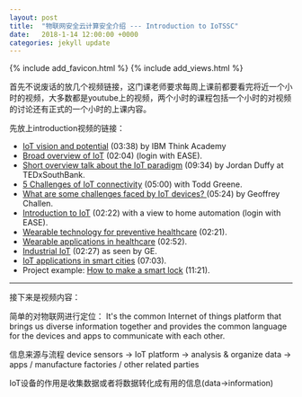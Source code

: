 ```yaml
---
layout: post
title:  "物联网安全云计算安全介绍 --- Introduction to IoTSSC"
date:   2018-1-14 12:00:00 +0000
categories: jekyll update
---
```

{% include add_favicon.html %}
{% include add_views.html %}

首先不说废话的放几个视频链接，这门课老师要求每周上课前都要看完将近一个小时的视频，大多数都是youtube上的视频，两个小时的课程包括一个小时的对视频的讨论还有正式的一个小时的上课内容。

先放上introduction视频的链接：

- [IoT vision and potential](https://www.youtube.com/watch?time_continue=1&v=QSIPNhOiMoE) (03:38) by IBM Think Academy
- [Broad overview of IoT](https://www.lynda.com/Software-Development-tutorials/Architectural-overview/588040/628533-4.html?amp;srchtrk) (02:04) (login with EASE).
- [Short overview talk about the IoT paradigm](https://www.youtube.com/watch?v=mzy84Vb_Gxk) (09:34) by Jordan Duffy at TEDxSouthBank.
- [5 Challenges of IoT connectivity](https://www.youtube.com/watch?v=GjLMHPIhgSQ) (05:00) with Todd Greene.
- [What are some challenges faced by IoT devices? ](https://www.youtube.com/watch?v=PRdu7suFIYc) (05:24) by Geoffrey Challen.
- [Introduction to IoT](https://www.lynda.com/Amazon-Web-Services-tutorials/Internet-Things-IoT-introduction/628703/677162-4.html) (02:22) with a view to home automation (login with EASE).
- [Wearable technology for preventive healthcare](https://www.youtube.com/watch?v=LzCW4P52UmE) (02:21).
- [Wearable applications in healthcare](https://www.youtube.com/watch?v=vMTAvFn619g) (02:52).
- [Industrial IoT](https://www.youtube.com/watch?v=KzXfFDJWgmQ) (02:27) as seen by GE.
- [IoT applications in smart cities](https://www.youtube.com/watch?v=u9osDr4rz7c) (07:03).
- Project example: [How to make a smart lock](https://www.youtube.com/watch?v=bAcK80fm1_0) (11:21).

---

接下来是视频内容：

简单的对物联网进行定位：
It's the common Internet of things platform that brings us diverse information together and provides the common language for the devices and apps to communicate with each other.

信息来源与流程 device sensors -> IoT platform -> analysis & organize data -> apps / manufacture factories / other related parties

IoT设备的作用是收集数据或者将数据转化成有用的信息(data->information)



